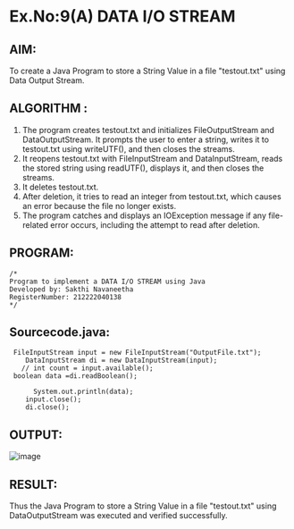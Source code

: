 # Ex.No:9(A)          DATA I/O STREAM
## AIM:
To create a Java Program to store a String Value in a file "testout.txt" using Data Output Stream.

## ALGORITHM :
1.  The program creates testout.txt and initializes FileOutputStream and DataOutputStream. It prompts the user to enter a string, writes it to testout.txt using writeUTF(), and then closes the streams.
2.	It reopens testout.txt with FileInputStream and DataInputStream, reads the stored string using readUTF(), displays it, and then closes the streams.
3.	It deletes testout.txt.
4.	After deletion, it tries to read an integer from testout.txt, which causes an error because the file no longer exists.
5.	The program catches and displays an IOException message if any file-related error occurs, including the attempt to read after deletion.


## PROGRAM:
 ```
/*
Program to implement a DATA I/O STREAM using Java
Developed by: Sakthi Navaneetha
RegisterNumber: 212222040138
*/
```

## Sourcecode.java:


```
 FileInputStream input = new FileInputStream("OutputFile.txt");  
    DataInputStream di = new DataInputStream(input);  
   // int count = input.available();  
 boolean data =di.readBoolean();
   
      System.out.println(data);  
    input.close();
    di.close();

```




## OUTPUT:

![image](https://github.com/user-attachments/assets/8f782fe3-4f70-4efe-bd4f-c9ba850a234a)


## RESULT:
Thus the Java Program to store a String Value in a file "testout.txt" using DataOutputStream was executed and verified successfully.

